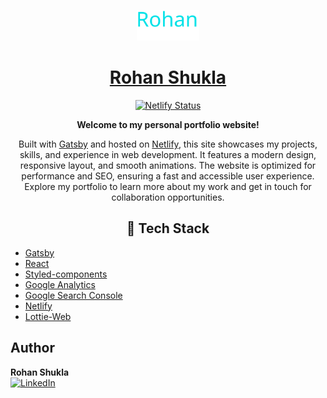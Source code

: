 <p align="center">
  <img alt="Logo" src="./static/logo.svg" width="100" />
</p>

<h1 align="center">
  <a href="https://rohanshukla.netlify.app" target="_blank" rel="noopener noreferrer">Rohan Shukla</a>
</h1>

<p align="center">
  <a href="https://app.netlify.com/sites/rohanshukla/deploys">
    <img src="https://api.netlify.com/api/v1/badges/1fa99441-8bd6-4020-9a3d-91f2d1dfdcf7/deploy-status" alt="Netlify Status" />
  </a>
</p>

<p align="center">
  <strong>Welcome to my personal portfolio website!</strong>
</p>

<p align="center">
  Built with <a href="https://www.gatsbyjs.org/">Gatsby</a> and hosted on <a href="https://www.netlify.com/">Netlify</a>, this site showcases my projects, skills, and experience in web development. It features a modern design, responsive layout, and smooth animations. The website is optimized for performance and SEO, ensuring a fast and accessible user experience. Explore my portfolio to learn more about my work and get in touch for collaboration opportunities.
</p>

<h2 align="center">🚀 Tech Stack</h2>

- [Gatsby](https://www.gatsbyjs.org/)
- [React](https://reactjs.org/)
- [Styled-components](https://styled-components.com/)
- [Google Analytics](https://analytics.google.com/analytics/web/)
- [Google Search Console](https://search.google.com/search-console/about)
- [Netlify](https://www.netlify.com/)
- [Lottie-Web](https://lottiefiles.com/)

## Author

**Rohan Shukla**  
[![LinkedIn](https://img.shields.io/badge/LinkedIn-shuklarohan-0077B5?logo=linkedin&style=for-the-badge)](https://www.linkedin.com/in/shuklarohan)
